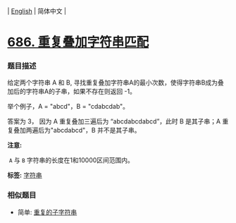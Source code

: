 | [English](README_EN.md) | 简体中文 |

# [686. 重复叠加字符串匹配](https://leetcode-cn.com/problems/repeated-string-match)
 ### 题目描述
<p>给定两个字符串 A 和 B, 寻找重复叠加字符串A的最小次数，使得字符串B成为叠加后的字符串A的子串，如果不存在则返回 -1。</p>

<p>举个例子，A = &quot;abcd&quot;，B = &quot;cdabcdab&quot;。</p>

<p>答案为 3，&nbsp;因为 A 重复叠加三遍后为&nbsp;&ldquo;abcdabcdabcd&rdquo;，此时 B 是其子串；A 重复叠加两遍后为&quot;abcdabcd&quot;，B 并不是其子串。</p>

<p><strong>注意:</strong></p>

<p>&nbsp;<code>A</code>&nbsp;与&nbsp;<code>B</code>&nbsp;字符串的长度在1和10000区间范围内。</p>

**标签:**  [字符串](https://leetcode-cn.com/tag/string) 
 ### 相似题目
- 简单:	[重复的子字符串](https://leetcode-cn.com/problems/repeated-substring-pattern) 
